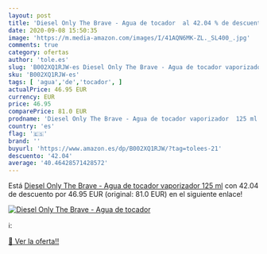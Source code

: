 ```yaml
---
layout: post
title: 'Diesel Only The Brave - Agua de tocador  al 42.04 % de descuento'
date: 2020-09-08 15:50:35
image: 'https://m.media-amazon.com/images/I/41AQN6MK-ZL._SL400_.jpg'
comments: true
category: ofertas
author: 'tole.es'
slug: 'B002XQ1RJW-es Diesel Only The Brave - Agua de tocador vaporizador 125 ml'
sku: 'B002XQ1RJW-es'
tags: [ 'agua','de','tocador', ]
actualPrice: 46.95 EUR
currency: EUR
price: 46.95
comparePrice: 81.0 EUR
prodname: 'Diesel Only The Brave - Agua de tocador vaporizador  125 ml'
country: 'es'
flag: '🇪🇸'
brand: ''
buyurl: 'https://www.amazon.es/dp/B002XQ1RJW/?tag=tolees-21'
descuento: '42.04'
average: '40.46428571428572'
---
```


Está [Diesel Only The Brave - Agua de tocador vaporizador  125 ml](https://www.amazon.es/dp/B002XQ1RJW/?tag=tolees-21) con 42.04 de descuento por 46.95 EUR (original: 81.0 EUR) en el siguiente enlace!

[![Diesel Only The Brave - Agua de tocador ](https://m.media-amazon.com/images/I/41AQN6MK-ZL._SL400_.jpg)](https://www.amazon.es/dp/B002XQ1RJW/?tag=tolees-21)

ℹ️:


[🛒 Ver la oferta!!](https://www.amazon.es/dp/B002XQ1RJW/?tag=tolees-21)
